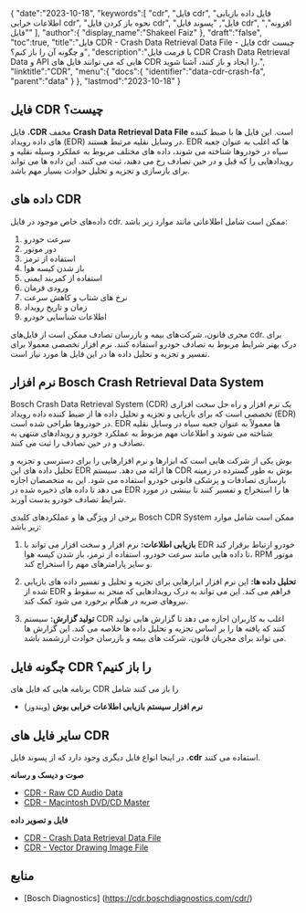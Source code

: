 {
   "date":"2023-10-18",
   "keywords":[
"cdr",
"فایل cdr",
"فایل داده بازیابی اطلاعات خرابی cdr",
"نحوه باز کردن فایل cdr",
"فایل",
"پسوند فایل cdr",
"افزونه",
"فایل"
],
   "author":{
      "display_name":"Shakeel Faiz"
},
   "draft":"false",
   "toc":true,
   "title":"فایل CDR - Crash Data Retrieval Data File - فایل cdr چیست و چگونه آن را باز کنم؟",
   "description":"با فرمت فایل CDR Crash Data Retrieval Data و API هایی که می توانند فایل های CDR را ایجاد و باز کنند، آشنا شوید.",
   "linktitle":"CDR",
   "menu":{
      "docs":{
         "identifier":"data-cdr-crash-fa",
         "parent":"data"
}
},
   "lastmod":"2023-10-18"
}

## فایل CDR چیست؟

فایل **.CDR** مخفف **Crash Data Retrieval Data File** است. این فایل ها با ضبط کننده های داده رویداد (EDR) در وسایل نقلیه مرتبط هستند. EDR ها که اغلب به عنوان جعبه سیاه در خودروها شناخته می شوند، داده های مختلف مربوط به عملکرد وسیله نقلیه و رویدادهایی را که قبل و در حین تصادف رخ می دهند، ثبت می کنند. این داده ها می تواند برای بازسازی و تجزیه و تحلیل حوادث بسیار مهم باشد.

## داده های CDR

داده‌های خاص موجود در فایل cdr. ممکن است شامل اطلاعاتی مانند موارد زیر باشد:

1.  سرعت خودرو
2.  دور موتور
3.  استفاده از ترمز
4.  باز شدن کیسه هوا
5.  استفاده از کمربند ایمنی
6.  ورودی فرمان
7.  نرخ های شتاب و کاهش سرعت
8.  زمان و تاریخ رویداد
9.  اطلاعات شناسایی خودرو

مجری قانون، شرکت‌های بیمه و بازرسان تصادف ممکن است از فایل‌های cdr. برای درک بهتر شرایط مربوط به تصادف خودرو استفاده کنند. نرم افزار تخصصی معمولا برای تفسیر و تجزیه و تحلیل داده ها در این فایل ها مورد نیاز است.

## نرم افزار Bosch Crash Retrieval Data System

Bosch Crash Data Retrieval System (CDR) یک نرم افزار و راه حل سخت افزاری تخصصی است که برای بازیابی و تجزیه و تحلیل داده ها از ضبط کننده داده رویداد (EDR) در خودروها طراحی شده است. EDR ها معمولاً به عنوان جعبه سیاه در وسایل نقلیه شناخته می شوند و اطلاعات مهم مربوط به عملکرد خودرو و رویدادهای منتهی به تصادف و در حین تصادف را ثبت می کنند.

بوش یکی از شرکت هایی است که ابزارها و نرم افزارهایی را برای دسترسی و تجزیه و تحلیل داده های این EDR ها ارائه می دهد. سیستم CDR بوش به طور گسترده در زمینه بازسازی تصادفات و پزشکی قانونی خودرو استفاده می شود. این به متخصصان اجازه می دهد تا داده های ذخیره شده در EDR ها را استخراج و تفسیر کنند تا بینشی در مورد شرایط تصادف خودرو بدست آورند.

برخی از ویژگی ها و عملکردهای کلیدی Bosch CDR System ممکن است شامل موارد زیر باشد:

1.  **بازیابی اطلاعات:** نرم افزار و سخت افزار می تواند با EDR خودرو ارتباط برقرار کند تا داده هایی مانند سرعت خودرو، استفاده از ترمز، باز شدن کیسه هوا، RPM موتور و سایر پارامترهای مهم را استخراج کند.
    
2.  **تحلیل داده ها:** این نرم افزار ابزارهایی برای تجزیه و تحلیل و تفسیر داده های بازیابی شده از EDR فراهم می کند. این می تواند به درک رویدادهایی که منجر به سقوط و نیروهای ضربه در هنگام برخورد می شود کمک کند.
    
3.  **تولید گزارش:** سیستم CDR اغلب به کاربران اجازه می دهد تا گزارش هایی تولید کنند که یافته ها را بر اساس تجزیه و تحلیل داده ها خلاصه می کند. این گزارش ها می تواند برای مجریان قانون، شرکت های بیمه و بازرسان حوادث ارزشمند باشد.
    
## چگونه فایل CDR را باز کنیم؟

برنامه هایی که فایل های CDR را باز می کنند شامل

- **نرم افزار سیستم بازیابی اطلاعات خرابی بوش** (ویندوز)

## سایر فایل های CDR

در اینجا انواع فایل دیگری وجود دارد که از پسوند فایل **.cdr** استفاده می کنند.

**صوت و دیسک و رسانه**
- [CDR - Raw CD Audio Data](/audio/cdr/)
- [CDR - Macintosh DVD/CD Master](/disc-and-media/cdr/)

**فایل و تصویر داده**
- [CDR - Crash Data Retrieval Data File](/data/cdr-crash/)
- [CDR - Vector Drawing Image File](/image/cdr/)

## منابع
* [Bosch Diagnostics] (https://cdr.boschdiagnostics.com/cdr/)


